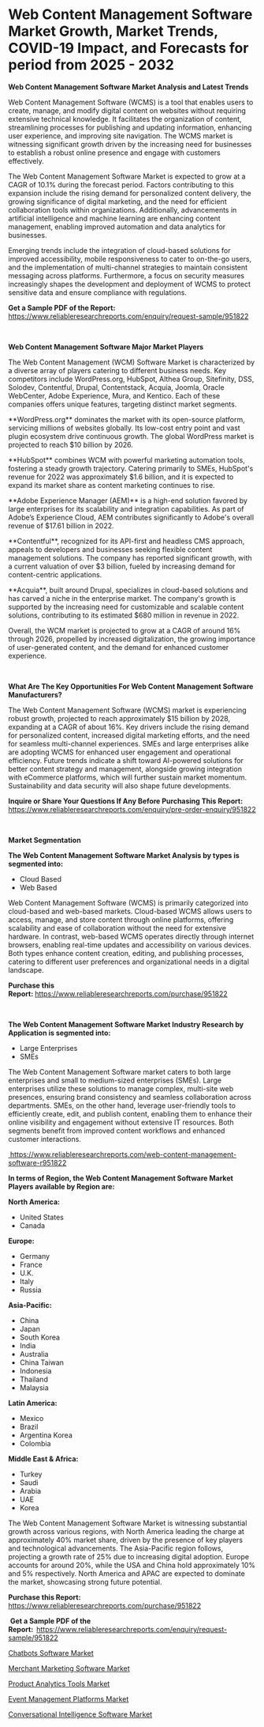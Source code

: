 <p><h1>Web Content Management Software Market Growth, Market Trends, COVID-19 Impact, and Forecasts for period from 2025 - 2032</h1></p><p><strong>Web Content Management Software Market Analysis and Latest Trends</strong></p>
<p><p>Web Content Management Software (WCMS) is a tool that enables users to create, manage, and modify digital content on websites without requiring extensive technical knowledge. It facilitates the organization of content, streamlining processes for publishing and updating information, enhancing user experience, and improving site navigation. The WCMS market is witnessing significant growth driven by the increasing need for businesses to establish a robust online presence and engage with customers effectively.</p><p>The Web Content Management Software Market is expected to grow at a CAGR of 10.1% during the forecast period. Factors contributing to this expansion include the rising demand for personalized content delivery, the growing significance of digital marketing, and the need for efficient collaboration tools within organizations. Additionally, advancements in artificial intelligence and machine learning are enhancing content management, enabling improved automation and data analytics for businesses. </p><p>Emerging trends include the integration of cloud-based solutions for improved accessibility, mobile responsiveness to cater to on-the-go users, and the implementation of multi-channel strategies to maintain consistent messaging across platforms. Furthermore, a focus on security measures increasingly shapes the development and deployment of WCMS to protect sensitive data and ensure compliance with regulations.</p></p>
<p><strong>Get a Sample PDF of the Report:&nbsp;</strong> <a href="https://www.reliableresearchreports.com/enquiry/request-sample/951822?utm_campaign=32&utm_medium=2&utm_source=Github&utm_content=ia&utm_term=06032025&utm_id=web-content-management-software">https://www.reliableresearchreports.com/enquiry/request-sample/951822</a></p>
<p>&nbsp;</p>
<p><strong>Web Content Management Software Major Market Players</strong></p>
<p><p>The Web Content Management (WCM) Software Market is characterized by a diverse array of players catering to different business needs. Key competitors include WordPress.org, HubSpot, Althea Group, Sitefinity, DSS, Solodev, Contentful, Drupal, Contentstack, Acquia, Joomla, Oracle WebCenter, Adobe Experience, Mura, and Kentico. Each of these companies offers unique features, targeting distinct market segments.</p><p>**WordPress.org** dominates the market with its open-source platform, servicing millions of websites globally. Its low-cost entry point and vast plugin ecosystem drive continuous growth. The global WordPress market is projected to reach $10 billion by 2026.</p><p>**HubSpot** combines WCM with powerful marketing automation tools, fostering a steady growth trajectory. Catering primarily to SMEs, HubSpot's revenue for 2022 was approximately $1.6 billion, and it is expected to expand its market share as content marketing continues to rise.</p><p>**Adobe Experience Manager (AEM)** is a high-end solution favored by large enterprises for its scalability and integration capabilities. As part of Adobe’s Experience Cloud, AEM contributes significantly to Adobe's overall revenue of $17.61 billion in 2022.</p><p>**Contentful**, recognized for its API-first and headless CMS approach, appeals to developers and businesses seeking flexible content management solutions. The company has reported significant growth, with a current valuation of over $3 billion, fueled by increasing demand for content-centric applications.</p><p>**Acquia**, built around Drupal, specializes in cloud-based solutions and has carved a niche in the enterprise market. The company's growth is supported by the increasing need for customizable and scalable content solutions, contributing to its estimated $680 million in revenue in 2022.</p><p>Overall, the WCM market is projected to grow at a CAGR of around 16% through 2026, propelled by increased digitalization, the growing importance of user-generated content, and the demand for enhanced customer experience.</p></p>
<p>&nbsp;</p>
<p><strong>What Are The Key Opportunities For Web Content Management Software Manufacturers?</strong></p>
<p><p>The Web Content Management Software (WCMS) market is experiencing robust growth, projected to reach approximately $15 billion by 2028, expanding at a CAGR of about 16%. Key drivers include the rising demand for personalized content, increased digital marketing efforts, and the need for seamless multi-channel experiences. SMEs and large enterprises alike are adopting WCMS for enhanced user engagement and operational efficiency. Future trends indicate a shift toward AI-powered solutions for better content strategy and management, alongside growing integration with eCommerce platforms, which will further sustain market momentum. Sustainability and data security will also shape future developments.</p></p>
<p><strong>Inquire or Share Your Questions If Any Before Purchasing This Report:</strong> <a href="https://www.reliableresearchreports.com/enquiry/pre-order-enquiry/951822?utm_campaign=32&utm_medium=2&utm_source=Github&utm_content=ia&utm_term=06032025&utm_id=web-content-management-software">https://www.reliableresearchreports.com/enquiry/pre-order-enquiry/951822</a></p>
<p>&nbsp;</p>
<p><strong>Market Segmentation</strong></p>
<p><strong>The Web Content Management Software Market Analysis by types is segmented into:</strong></p>
<p><ul><li>Cloud Based</li><li>Web Based</li></ul></p>
<p><p>Web Content Management Software (WCMS) is primarily categorized into cloud-based and web-based markets. Cloud-based WCMS allows users to access, manage, and store content through online platforms, offering scalability and ease of collaboration without the need for extensive hardware. In contrast, web-based WCMS operates directly through internet browsers, enabling real-time updates and accessibility on various devices. Both types enhance content creation, editing, and publishing processes, catering to different user preferences and organizational needs in a digital landscape.</p></p>
<p><strong>Purchase this Report:&nbsp;</strong><a href="https://www.reliableresearchreports.com/purchase/951822?utm_campaign=32&utm_medium=2&utm_source=Github&utm_content=ia&utm_term=06032025&utm_id=web-content-management-software">https://www.reliableresearchreports.com/purchase/951822</a></p>
<p>&nbsp;</p>
<p><strong>The Web Content Management Software Market Industry Research by Application is segmented into:</strong></p>
<p><ul><li>Large Enterprises</li><li>SMEs</li></ul></p>
<p><p>The Web Content Management Software market caters to both large enterprises and small to medium-sized enterprises (SMEs). Large enterprises utilize these solutions to manage complex, multi-site web presences, ensuring brand consistency and seamless collaboration across departments. SMEs, on the other hand, leverage user-friendly tools to efficiently create, edit, and publish content, enabling them to enhance their online visibility and engagement without extensive IT resources. Both segments benefit from improved content workflows and enhanced customer interactions.</p></p>
<p><a href="https://www.reliableresearchreports.com/web-content-management-software-r951822?utm_campaign=32&utm_medium=2&utm_source=Github&utm_content=ia&utm_term=06032025&utm_id=web-content-management-software">&nbsp;https://www.reliableresearchreports.com/web-content-management-software-r951822</a></p>
<p><strong>In terms of Region, the Web Content Management Software Market Players available by Region are:</strong></p>
<p>
    <p> <strong> North America: </strong>
        <ul>
            <li>United States</li>
            <li>Canada</li>
        </ul>
        </p> 
    <p> <strong> Europe: </strong>
        <ul>
            <li>Germany</li>
            <li>France</li>
            <li>U.K.</li>
            <li>Italy</li>
            <li>Russia</li>
        </ul>
        </p> 
    <p> <strong> Asia-Pacific: </strong>
        <ul>
            <li>China</li>
            <li>Japan</li>
            <li>South Korea</li>
            <li>India</li>
            <li>Australia</li>
            <li>China Taiwan</li>
            <li>Indonesia</li>
            <li>Thailand</li>
            <li>Malaysia</li>
        </ul>
        </p> 
    <p> <strong> Latin America: </strong>
        <ul>
            <li>Mexico</li>
            <li>Brazil</li>
            <li>Argentina Korea</li>
            <li>Colombia</li>
        </ul>
        </p> 
    <p> <strong> Middle East & Africa: </strong>
        <ul>
            <li>Turkey</li>
            <li>Saudi</li>
            <li>Arabia</li>
            <li>UAE</li>
            <li>Korea</li>
        </ul>
    </p>
    </p>
<p><p>The Web Content Management Software Market is witnessing substantial growth across various regions, with North America leading the charge at approximately 40% market share, driven by the presence of key players and technological advancements. The Asia-Pacific region follows, projecting a growth rate of 25% due to increasing digital adoption. Europe accounts for around 20%, while the USA and China hold approximately 10% and 5% respectively. North America and APAC are expected to dominate the market, showcasing strong future potential.</p></p>
<p><strong>Purchase this Report: </strong><a href="https://www.reliableresearchreports.com/purchase/951822?utm_campaign=32&utm_medium=2&utm_source=Github&utm_content=ia&utm_term=06032025&utm_id=web-content-management-software">https://www.reliableresearchreports.com/purchase/951822</a></p>
<p>&nbsp;<strong>Get a Sample PDF of the Report:&nbsp;&nbsp;</strong><a href="https://www.reliableresearchreports.com/enquiry/request-sample/951822?utm_campaign=32&utm_medium=2&utm_source=Github&utm_content=ia&utm_term=06032025&utm_id=web-content-management-software">https://www.reliableresearchreports.com/enquiry/request-sample/951822</a></p>
<p><strong></strong></p>
<p><p><a href="https://github.com/plawragarile/Market-Research-Report-List-1/blob/main/chatbots-software-market.md?utm_campaign=32&utm_medium=2&utm_source=Github&utm_content=ia&utm_term=06032025&utm_id=web-content-management-software">Chatbots Software Market</a></p><p><a href="https://github.com/boccalyver5k/Market-Research-Report-List-1/blob/main/merchant-marketing-software-market.md?utm_campaign=32&utm_medium=2&utm_source=Github&utm_content=ia&utm_term=06032025&utm_id=web-content-management-software">Merchant Marketing Software Market</a></p><p><a href="https://github.com/FassouRP/Market-Research-Report-List-7/blob/main/product-analytics-tools-market.md?utm_campaign=32&utm_medium=2&utm_source=Github&utm_content=ia&utm_term=06032025&utm_id=web-content-management-software">Product Analytics Tools Market</a></p><p><a href="https://github.com/rahu1506/Market-Research-Report-List-6/blob/main/event-management-platforms-market.md?utm_campaign=32&utm_medium=2&utm_source=Github&utm_content=ia&utm_term=06032025&utm_id=web-content-management-software">Event Management Platforms Market</a></p><p><a href="https://github.com/shopovdjondo/Market-Research-Report-List-1/blob/main/conversational-intelligence-software-market.md?utm_campaign=32&utm_medium=2&utm_source=Github&utm_content=ia&utm_term=06032025&utm_id=web-content-management-software">Conversational Intelligence Software Market</a></p></p>